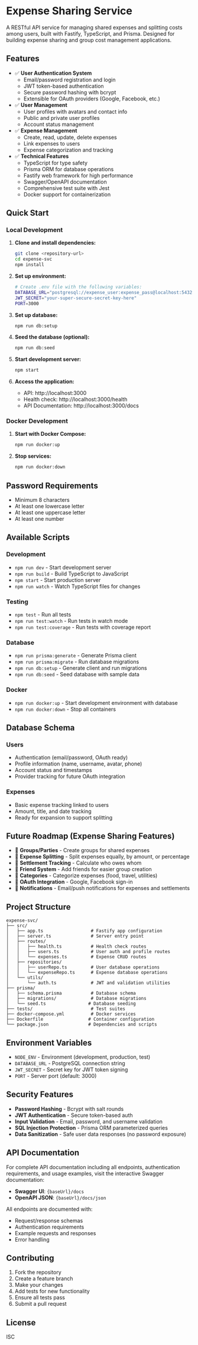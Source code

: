 # Expense Sharing Service

A RESTful API service for managing shared expenses and splitting costs among users, built with Fastify, TypeScript, and Prisma. Designed for building expense sharing and group cost management applications.

## Features

- ✅ **User Authentication System**
  - Email/password registration and login
  - JWT token-based authentication
  - Secure password hashing with bcrypt
  - Extensible for OAuth providers (Google, Facebook, etc.)
- ✅ **User Management**
  - User profiles with avatars and contact info
  - Public and private user profiles
  - Account status management
- ✅ **Expense Management**
  - Create, read, update, delete expenses
  - Link expenses to users
  - Expense categorization and tracking
- ✅ **Technical Features**
  - TypeScript for type safety
  - Prisma ORM for database operations
  - Fastify web framework for high performance
  - Swagger/OpenAPI documentation
  - Comprehensive test suite with Jest
  - Docker support for containerization

## Quick Start

### Local Development

1. **Clone and install dependencies:**
   ```bash
   git clone <repository-url>
   cd expense-svc
   npm install
   ```

2. **Set up environment:**
   ```bash
   # Create .env file with the following variables:
   DATABASE_URL="postgresql://expense_user:expense_pass@localhost:5432/expense_db"
   JWT_SECRET="your-super-secure-secret-key-here"
   PORT=3000
   ```

3. **Set up database:**
   ```bash
   npm run db:setup
   ```

4. **Seed the database (optional):**
   ```bash
   npm run db:seed
   ```

5. **Start development server:**
   ```bash
   npm start
   ```

6. **Access the application:**
   - API: http://localhost:3000
   - Health check: http://localhost:3000/health
   - API Documentation: http://localhost:3000/docs

### Docker Development

1. **Start with Docker Compose:**
   ```bash
   npm run docker:up
   ```

2. **Stop services:**
   ```bash
   npm run docker:down
   ```

## Password Requirements

- Minimum 8 characters
- At least one lowercase letter
- At least one uppercase letter  
- At least one number

## Available Scripts

### Development
- `npm run dev` - Start development server
- `npm run build` - Build TypeScript to JavaScript
- `npm start` - Start production server
- `npm run watch` - Watch TypeScript files for changes

### Testing
- `npm test` - Run all tests
- `npm run test:watch` - Run tests in watch mode
- `npm run test:coverage` - Run tests with coverage report

### Database
- `npm run prisma:generate` - Generate Prisma client
- `npm run prisma:migrate` - Run database migrations
- `npm run db:setup` - Generate client and run migrations
- `npm run db:seed` - Seed database with sample data

### Docker
- `npm run docker:up` - Start development environment with database
- `npm run docker:down` - Stop all containers

## Database Schema

### Users
- Authentication (email/password, OAuth ready)
- Profile information (name, username, avatar, phone)
- Account status and timestamps
- Provider tracking for future OAuth integration

### Expenses
- Basic expense tracking linked to users
- Amount, title, and date tracking
- Ready for expansion to support splitting

## Future Roadmap (Expense Sharing Features)

- 🔄 **Groups/Parties** - Create groups for shared expenses
- 🔄 **Expense Splitting** - Split expenses equally, by amount, or percentage
- 🔄 **Settlement Tracking** - Calculate who owes whom
- 🔄 **Friend System** - Add friends for easier group creation
- 🔄 **Categories** - Categorize expenses (food, travel, utilities)
- 🔄 **OAuth Integration** - Google, Facebook sign-in
- 🔄 **Notifications** - Email/push notifications for expenses and settlements

## Project Structure

```
expense-svc/
├── src/
│   ├── app.ts                  # Fastify app configuration
│   ├── server.ts               # Server entry point
│   ├── routes/
│   │   ├── health.ts           # Health check routes
│   │   ├── users.ts            # User auth and profile routes
│   │   └── expenses.ts         # Expense CRUD routes
│   ├── repositories/
│   │   ├── userRepo.ts         # User database operations
│   │   └── expenseRepo.ts      # Expense database operations
│   └── utils/
│       └── auth.ts             # JWT and validation utilities
├── prisma/
│   ├── schema.prisma           # Database schema
│   ├── migrations/             # Database migrations
│   └── seed.ts                # Database seeding
├── tests/                      # Test suites
├── docker-compose.yml          # Docker services
├── Dockerfile                 # Container configuration
└── package.json               # Dependencies and scripts
```

## Environment Variables

- `NODE_ENV` - Environment (development, production, test)
- `DATABASE_URL` - PostgreSQL connection string
- `JWT_SECRET` - Secret key for JWT token signing
- `PORT` - Server port (default: 3000)

## Security Features

- **Password Hashing** - Bcrypt with salt rounds
- **JWT Authentication** - Secure token-based auth
- **Input Validation** - Email, password, and username validation
- **SQL Injection Protection** - Prisma ORM parameterized queries
- **Data Sanitization** - Safe user data responses (no password exposure)

## API Documentation

For complete API documentation including all endpoints, authentication requirements, and usage examples, visit the interactive Swagger documentation:

- **Swagger UI**: `{baseUrl}/docs`
- **OpenAPI JSON**: `{baseUrl}/docs/json`

All endpoints are documented with:
- Request/response schemas
- Authentication requirements
- Example requests and responses
- Error handling

## Contributing

1. Fork the repository
2. Create a feature branch
3. Make your changes
4. Add tests for new functionality
5. Ensure all tests pass
6. Submit a pull request

## License

ISC
